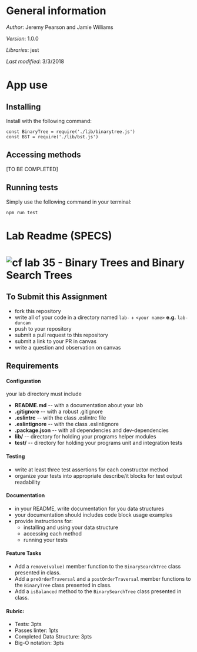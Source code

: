 # General information
_Author_: Jeremy Pearson and Jamie Williams

_Version_: 1.0.0

_Libraries_: jest

_Last modified_: 3/3/2018

# App use

## Installing

Install with the following command: 
```
const BinaryTree = require('./lib/binarytree.js')
const BST = require('./lib/bst.js')
```

## Accessing methods

[TO BE COMPLETED]

## Running tests

Simply use the following command in your terminal:
```
npm run test
```

# Lab Readme (SPECS)

![cf](http://i.imgur.com/7v5ASc8.png) lab 35 - Binary Trees and Binary Search Trees
====

## To Submit this Assignment
  * fork this repository
  * write all of your code in a directory named `lab-` + `<your name>` **e.g.** `lab-duncan`
  * push to your repository
  * submit a pull request to this repository
  * submit a link to your PR in canvas
  * write a question and observation on canvas

## Requirements
#### Configuration
  <!-- list of files, configurations, tools, etc that are required -->
  your lab directory must include
  * **README.md** -- with a documentation about your lab
  * **.gitignore** -- with a robust .gitignore
  * **.eslintrc** -- with the class .eslintrc file
  * **.eslintignore** -- with the class .eslintignore
  * **.package.json** -- with all dependencies and dev-dependencies
  * **lib/** -- directory for holding your programs helper modules
  * **test/** -- directory for holding your programs unit and integration tests

#### Testing
  * write at least three test assertions for each constructor method
  * organize your tests into appropriate describe/it blocks for test output readability

####  Documentation
  * in your README, write documentation for you data structures
  * your documentation should includes code block usage examples
  * provide instructions for:
    * installing and using your data structure
    * accessing each method
    * running your tests

#### Feature Tasks
* Add a `remove(value)` member function to the `BinarySearchTree` class presented in class. 
* Add a `preOrderTraversal` and a `postOrderTraversal` member functions to the `BinaryTree` class presented in class.
* Add a `isBalanced` method to the `BinarySearchTree` class presented in class.
#### Rubric:
  * Tests: 3pts
  * Passes linter: 1pts
  * Completed Data Structure: 3pts
  * Big-O notation: 3pts